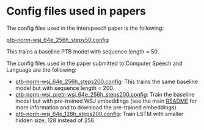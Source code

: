 # Config files used in papers

The config files used in the Interspeech paper is the following:

[ptb-norm-wsj_64e_256h_steps50.config](ptb-norm-wsj_64e_256h_steps50.config)

This trains a baseline PTB model with sequence length = 50.

The config files used in the paper submitted to Computer Speech and Language are the following:
* [ptb-norm-wsj_64e_256h_steps200.config](ptb-norm-wsj_64e_256h_steps200.config): This trains the same baseline model but with sequence length = 200.
* [ptb-norm-wsj_pretr-wsj_64e_256h_steps200.config](ptb-norm-wsj_pretr-wsj_64e_256h_steps200.config): Train the baseline model but with pre-trained WSJ embeddings (see the main [README](../README.md) for more information and to download the pre-trained embeddings).
* [ptb-norm-wsj_64e_128h_steps200.config](ptb-norm-wsj_64e_128h_steps200.config): Train LSTM with smaller hidden size, 128 instead of 256
